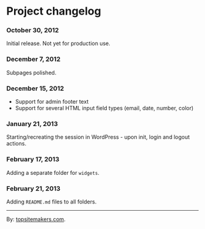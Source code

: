 # Project changelog

### October 30, 2012

Initial release. Not yet for production use.

### December 7, 2012

Subpages polished.

### December 15, 2012

- Support for admin footer text
- Support for several HTML input field types (email, date, number, color)

### January 21, 2013

Starting/recreating the session in WordPress - upon init, login and logout actions.

### February 17, 2013

Adding a separate folder for `widgets`.

### February 21, 2013

Adding `README.md` files to all folders.

<hr>

By: [topsitemakers.com](http://www.topsitemakers.com).
